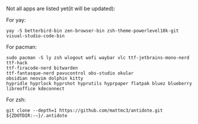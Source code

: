 Not all apps are listed yet(it will be updated):

For yay:
```
yay -S betterbird-bin zen-browser-bin zsh-theme-powerlevel10k-git visual-studio-code-bin
```

For pacman:
```
sudo pacman -S ly zsh wlogout wofi waybar vlc ttf-jetbrains-mono-nerd ttf-hack
ttf-firacode-nerd bitwarden
ttf-fantasque-nerd pavucontrol obs-studio okular
obsidian neovim dolphin kitty
hypridle hyprlock hyprshot hyprutils hyprpaper flatpak bluez blueberry
libreoffice kdeconnect
```
For zsh:
```
git clone --depth=1 https://github.com/mattmc3/antidote.git ${ZDOTDIR:-~}/.antidote
```
